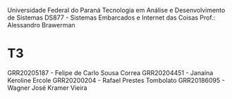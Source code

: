 Universidade Federal do Paraná
Tecnologia em Análise e Desenvolvimento de Sistemas
DS877 - Sistemas Embarcados e Internet das Coisas
Prof.: Alessandro Brawerman


# T3

GRR20205187 - Felipe de Carlo Sousa Correa
GRR20204451 - Janaína Keroline Ercole
GRR20200204 - Rafael Prestes Tombolato
GRR20186095 - Wagner José Kramer Vieira
